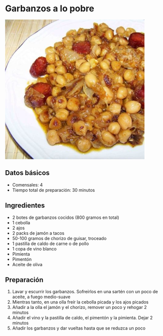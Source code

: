 # Garbanzos a lo pobre

<img src="images/garbanzos_a_lo_pobre.jpg">

## Datos básicos

* Comensales: 4
* Tiempo total de preparación: 30 minutos

## Ingredientes

* 2 botes de garbanzos cocidos (800 gramos en total)
* 1 cebolla
* 2 ajos
* 2 packs de jamón a tacos
* 50-100 gramos de chorizo de guisar, troceado
* 1 pastilla de caldo de carne o de pollo
* 1 copa de vino blanco
* Pimienta
* Pimentón
* Aceite de oliva

## Preparación

1. Lavar y escurrir los garbanzos. Sofreírlos en una sartén con un poco de aceite, a fuego medio-suave
2. Mientras tanto, en una olla freír la cebolla picada y los ajos picados
3. Añadir a la olla el jamón y el chorizo, remover un poco y rehogar 2 minutos
4. Añadir el vino y la pastilla de caldo, el pimentón y la pimienta. Dejar 2 minutos
5. Añadir los garbanzos y dar vueltas hasta que se reduzca un poco
